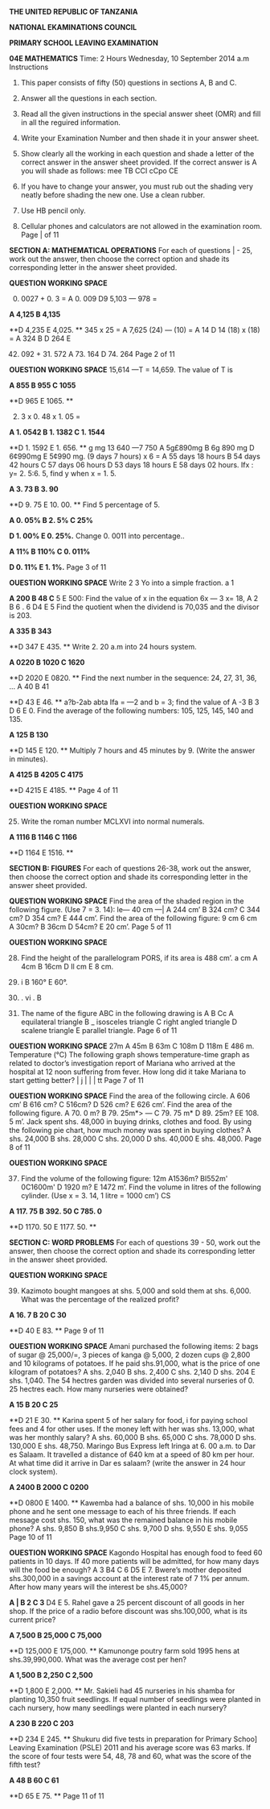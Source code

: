 **THE UNITED REPUBLIC OF TANZANIA**

**NATIONAL EKAMINATIONS COUNCIL**

**PRIMARY SCHOOL LEAVING EXAMINATION**

**04E MATHEMATICS**
Time: 2 Hours Wednesday, 10 September 2014 a.m
Instructions

1. This paper consists of fifty (50) questions in sections A, B and C.

2. Answer all the questions in each section.

3. Read all the given instructions in the special answer sheet (OMR) and fill in all the reguired information.

4. Write your Examination Number and then shade it in your answer sheet.

5. Show clearly all the working in each question and shade a letter of the correct answer in the answer sheet provided. If the correct answer is A you will shade as follows:
mee TB CCI cCpo CE

6. If you have to change your answer, you must rub out the shading very neatly before shading the new one. Use a clean rubber.

7. Use HB pencil only.

8. Cellular phones and calculators are not allowed in the examination room.
Page | of 11

**SECTION A: MATHEMATICAL OPERATIONS**
For each of questions | - 25, work out the answer, then choose the correct option and shade its corresponding letter in the answer sheet provided.

**QUESTION WORKING SPACE**

0. 0027 + 0. 3 =
   A 0. 009
D9
5,103 — 978 =

**A 4,125 B 4,135**

**D 4,235 E 4,025. **
345 x 25 =
   A 7,625
(24) — (10) =
   A 14
   D 14
(18) x (18) =
   A 324 B
   D 264 E

42. 092 + 31. 572
   A 73. 164
   D 74. 264
Page 2 of 11

**OUESTION WORKING SPACE**
15,614 —T = 14,659. The value of T is

**A 855 B 955 C 1055**

**D 965 E 1065. **

2. 3 x 0. 48 x 1. 05 =

**A 1. 0542 B 1. 1382 C 1. 1544**

**D 1. 1592 E 1. 656. **
g mg
13 640
—7 750
   A 5g£890mg B 6g 890 mg
   D 6¢990mg E 5¢990 mg.
(9 days 7 hours) x 6 =
   A 55 days 18 hours B 54 days 42 hours
   C 57 days 06 hours D 53 days 18 hours
   E 58 days 02 hours.
Ifx : y= 2. 5:6. 5, find y when x = 1. 5.

**A 3. 73 B 3. 90**

**D 9. 75 E 10. 00. **
Find 5 percentage of 5.

**A 0. 05% B 2. 5% C 25%**

**D 1. 00% E 0. 25%.**
Change 0. 0011 into percentage..

**A 11% B 110% C 0. 011%**

**D 0. 11% E 1. 1%.**
Page 3 of 11

**OUESTION WORKING SPACE**
Write 2 3 Yo into a simple fraction.
a 1

**A 200 B 48 C**
5
   E 500:
Find the value of x in the equation
6x — 3 x= 18,
   A 2 B 6
. 6
D4 E 5
Find the quotient when the dividend is 70,035
and the divisor is 203.

**A 335 B 343**

**D 347 E 435. **
Write 2. 20 a.m into 24 hours system.

**A 0220 B 1020 C 1620**

**D 2020 E 0820. **
Find the next number in the sequence: 24, 27,
31, 36, ...
   A 40 B 41

**D 43 E 46. **
a?b-2ab abta
Ifa = —2 and b = 3; find the value of
   A -3 B 3
   D 6 E 0. Find the average of the following numbers:
105, 125, 145, 140 and 135.

**A 125 B 130**

**D 145 E 120. **
Multiply 7 hours and 45 minutes by 9. (Write the answer in minutes).

**A 4125 B 4205 C 4175**

**D 4215 E 4185. **
Page 4 of 11

**OUESTION WORKING SPACE**

25. Write the roman number MCLXVI into normal numerals.

**A 1116 B 1146 C 1166**

**D 1164 E 1516. **

**SECTION B: FIGURES**
For each of questions 26-38, work out the answer, then choose the correct option and shade its corresponding letter in the answer sheet provided.

**QUESTION WORKING SPACE**
Find the area of the shaded region in the following figure. (Use 7 = 3. 14):
le— 40 cm —|
   A 244 cm’ B 324 cm? C 344 cm?
   D 354 cm? E 444 cm’.
Find the area of the following figure:
9 cm
6 cm
   A 30cm? B 36cm
   D 54cm? E 20 cm’.
Page 5 of 11

**OUESTION WORKING SPACE**

28. Find the height of the parallelogram PORS, if its area is 488 cm’.
a cm
   A 4cm B 16cm
   D Il cm E 8 cm.

29. i
   B 160°
   E 60°.

30. . vi .
B

31. The name of the figure ABC in the following drawing is
A
   B Cc
   A equilateral triangle B _ isosceles triangle
   C right angled triangle D scalene triangle
   E parallel triangle.
Page 6 of 11

**OUESTION WORKING SPACE**
27m
   A 45m B 63m C 108m
   D 118m E 486 m.
Temperature (°C)
The following graph shows temperature-time graph as related to doctor’s investigation report of Mariana who arrived at the hospital at 12 noon suffering from fever. How long did it take Mariana to start getting better?
|
j | | | tt
Page 7 of 11

**OUESTION WORKING SPACE**
Find the area of the following circle.
   A 606 cm’ B 616 cm? C 516cm?
   D 526 cm? E 626 cm’.
Find the area of the following figure.
   A 70. 0 m? B 79. 25m*> — C 79. 75 m*
   D 89. 25m? EE 108. 5 m’.
Jack spent shs. 48,000 in buying drinks,
clothes and food. By using the following pie chart, how much money was spent in buying clothes?
   A shs. 24,000 B shs. 28,000 C shs. 20,000
   D shs. 40,000 E shs. 48,000. Page 8 of 11

**OUESTION WORKING SPACE**

37. Find the volume of the following figure:
12m
A1536m? BI552m' 0C1600m'
   D 1920 m? E 1472 m’.
Find the volume in litres of the following cylinder. (Use x = 3. 14, 1 litre = 1000 cm’)
CS

**A 117. 75 B 392. 50 C 785. 0**

**D 1170. 50 E 1177. 50. **

**SECTION C: WORD PROBLEMS**
For each of questions 39 - 50, work out the answer, then choose the correct option and shade its corresponding letter in the answer sheet provided.

**QUESTION WORKING SPACE**

39. Kazimoto bought mangoes at shs. 5,000 and sold them at shs. 6,000. What was the percentage of the realized profit?

**A 16. 7 B 20 C 30**

**D 40 E 83. **
Page 9 of 11

**OUESTION WORKING SPACE**
Amani purchased the following items: 2 bags of sugar @ 25,000/=, 3 pieces of kanga @
5,000, 2 dozen cups @ 2,800 and 10
kilograms of potatoes. If he paid shs.91,000,
what is the price of one kilogram of potatoes?
   A shs. 2,040 B shs. 2,400 C shs. 2,140
   D shs. 204 E shs. 1,040. The 54 hectres garden was divided into several nurseries of 0. 25 hectres each. How many nurseries were obtained?

**A 15 B 20 C 25**

**D 21 E 30. **
Karina spent 5 of her salary for food, i for paying school fees and 4 for other uses. If the money left with her was shs. 13,000, what was her monthly salary?
   A shs. 60,000 B shs. 65,000 C shs. 78,000
   D shs. 130,000 E shs. 48,750. Maringo Bus Express left Iringa at 6. 00 a.m.
to Dar es Salaam. It travelled a distance of
640 km at a speed of 80 km per hour. At what time did it arrive in Dar es salaam? (write the answer in 24 hour clock system).

**A 2400 B 2000 C 0200**

**D 0800 E 1400. **
Kawemba had a balance of shs. 10,000 in his mobile phone and he sent one message to each of his three friends. If each message cost shs. 150, what was the remained balance in his mobile phone?
   A shs. 9,850 B shs.9,950 C shs. 9,700
   D shs. 9,550 E shs. 9,055
Page 10 of 11

**OUESTION WORKING SPACE**
Kagondo Hospital has enough food to feed 60
patients in 10 days. If 40 more patients will be admitted, for how many days will the food be enough?
   A 3 B4 C 6
D5 E 7. Bwere’s mother deposited shs.300,000 in a savings account at the interest rate of 7 1%
per annum. After how many years will the interest be shs.45,000?

**A | B 2 C 3**
D4 E 5. Rahel gave a 25 percent discount of all goods in her shop. If the price of a radio before discount was shs.100,000, what is its current price?

**A 7,500 B 25,000 C 75,000**

**D 125,000 E 175,000. **
Kamunonge poutry farm sold 1995 hens at shs.39,990,000. What was the average cost per hen?

**A 1,500 B 2,250 C 2,500**

**D 1,800 E 2,000. **
Mr. Sakieli had 45 nurseries in his shamba for planting 10,350 fruit seedlings. If equal number of seedlings were planted in cach nursery, how many seedlings were planted in each nursery?

**A 230 B 220 C 203**

**D 234 E 245. **
Shukuru did five tests in preparation for
Primary Schoo] Leaving Examination (PSLE)
2011 and his average score was 63 marks. If the score of four tests were 54, 48, 78 and 60,
what was the score of the fifth test?

**A 48 B 60 C 61**

**D 65 E 75. **
Page 11 of 11